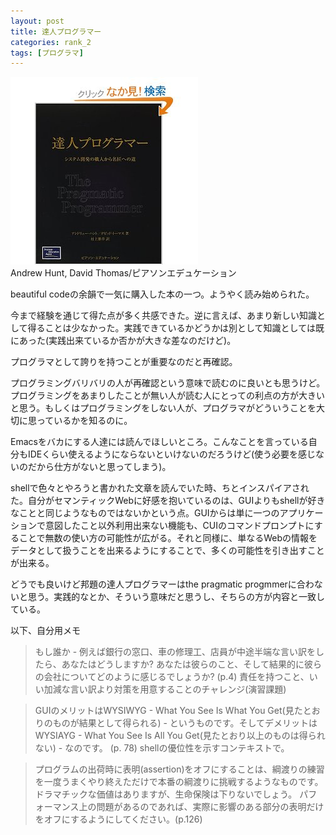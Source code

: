 ```yaml
---
layout: post
title: 達人プログラマー
categories: rank_2
tags: [プログラマ]
---
```



<div class="book"><div class="book_image"><a href="http://www.amazon.co.jp/dp/4894712741"><img src="/images/pragmatic_programmer.jpg"></a></div><div class="book_info">Andrew Hunt, David Thomas/ピアソンエデュケーション</div><div class="clear"></div></div>

beautiful codeの余韻で一気に購入した本の一つ。ようやく読み始められた。 

今まで経験を通じて得た点が多く共感できた。逆に言えば、あまり新しい知識として得ることは少なかった。実践できているかどうかは別として知識としては既にあった(実践出来ているか否かが大きな差なのだけど)。 

プログラマとして誇りを持つことが重要なのだと再確認。 

プログラミングバリバリの人が再確認という意味で読むのに良いとも思うけど。プログラミングをあまりしたことが無い人が読む人にとっての利点の方が大きいと思う。もしくはプログラミングをしない人が、プログラマがどういうことを大切に思っているかを知るのに。 

Emacsをバカにする人達には読んでほしいところ。こんなことを言っている自分もIDEくらい使えるようにならないといけないのだろうけど(使う必要を感じないのだから仕方がないと思ってしまう)。 

shellで色々とやろうと書かれた文章を読んでいた時、ちとインスパイアされた。自分がセマンティックWebに好感を抱いているのは、GUIよりもshellが好きなことと同じようなものではないかという点。GUIからは単に一つのアプリケーションで意図したこと以外利用出来ない機能も、CUIのコマンドプロンプトにすることで無数の使い方の可能性が広がる。それと同様に、単なるWebの情報をデータとして扱うことを出来るようにすることで、多くの可能性を引き出すことが出来る。 

どうでも良いけど邦題の達人プログラマーはthe pragmatic progmmerに合わないと思う。実践的なとか、そういう意味だと思うし、そちらの方が内容と一致している。 

以下、自分用メモ 

> もし誰か - 例えば銀行の窓口、車の修理工、店員が中途半端な言い訳をしたら、あなたはどうしますか? あなたは彼らのこと、そして結果的に彼らの会社についてどのように感じるでしょうか? (p.4) 責任を持つこと、いい加減な言い訳より対策を用意することのチャレンジ(演習課題) 

> GUIのメリットはWYSIWYG - What You See Is What You Get(見たとおりのものが結果として得られる) - というものです。そしてデメリットはWYSIAYG - What You See Is All You Get(見たとおり以上のものは得られない) - なのです。 (p. 78) shellの優位性を示すコンテキストで。 

> プログラムの出荷時に表明(assertion)をオフにすることは、綱渡りの練習を一度うまくやり終えただけで本番の綱渡りに挑戦するようなものです。ドラマチックな価値はありますが、生命保険は下りないでしょう。 
パフォーマンス上の問題があるのであれば、実際に影響のある部分の表明だけをオフにするようにしてください。(p.126)
